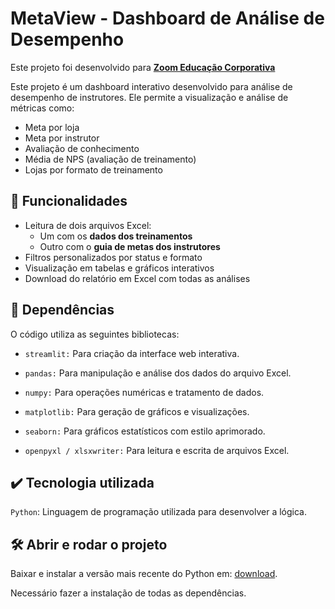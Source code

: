 # MetaView - Dashboard de Análise de Desempenho

Este projeto foi desenvolvido para **[Zoom Educação Corporativa](https://www.zoomeducacaocorporativa.com.br/)**

Este projeto é um dashboard interativo desenvolvido para análise de desempenho de instrutores. Ele permite a visualização e análise de métricas como:

- Meta por loja
- Meta por instrutor
- Avaliação de conhecimento
- Média de NPS (avaliação de treinamento)
- Lojas por formato de treinamento

## 🚀 Funcionalidades

- Leitura de dois arquivos Excel:
  - Um com os **dados dos treinamentos**
  - Outro com o **guia de metas dos instrutores**
- Filtros personalizados por status e formato
- Visualização em tabelas e gráficos interativos
- Download do relatório em Excel com todas as análises

## 🔨 Dependências

O código utiliza as seguintes bibliotecas:

- `streamlit:` Para criação da interface web interativa.
  
- `pandas:` Para manipulação e análise dos dados do arquivo Excel.

- `numpy:` Para operações numéricas e tratamento de dados.
  
- `matplotlib:` Para geração de gráficos e visualizações.
  
- `seaborn:` Para gráficos estatísticos com estilo aprimorado.
  
- `openpyxl / xlsxwriter:` Para leitura e escrita de arquivos Excel.
  
## ✔️ Tecnologia utilizada

`Python`: Linguagem de programação utilizada para desenvolver a lógica.

## 🛠️ Abrir e rodar o projeto

Baixar e instalar a versão mais recente do Python em: [download](https://www.python.org/downloads/).

Necessário fazer a instalação de todas as dependências.

